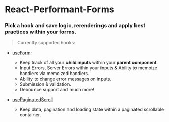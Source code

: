 # React-Performant-Forms

### Pick a hook and save logic, rerenderings and apply best practices within your forms.

> Currently supported hooks:

- [useForm](https://github.com/Ferm0494/react-peformant-forms/blob/main/docs/useFormHook.md): 
  - Keep track of all your **child inputs** within your **parent component**
  - Input Errors, Server Errors within your inputs & Ability to memoize handlers via memoized handlers.
  - Ability to change error messages on inputs.
  - Submission & validation.
  - Debounce support and much more!

- [usePaginatedScroll](https://github.com/Ferm0494/react-peformant-forms/blob/main/docs/usePaginatedScroll.md)
  - Keep data, pagination and loading state within a paginated scrollable container.




